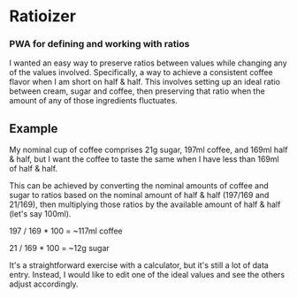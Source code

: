 # Ratioizer

### PWA for defining and working with ratios

I wanted an easy way to preserve ratios between values while changing any of the values involved. Specifically, a way to achieve a consistent coffee flavor when I am short on half & half. This involves setting up an ideal ratio between cream, sugar and coffee, then preserving that ratio when the amount of any of those ingredients fluctuates.

## Example

My nominal cup of coffee comprises 21g sugar, 197ml coffee, and 169ml half & half, but I want the coffee to taste the same when I have less than 169ml of half & half.

This can be achieved by converting the nominal amounts of coffee and sugar to ratios based on the nominal amount of half & half (197/169 and 21/169), then multiplying those ratios by the available amount of half & half (let's say 100ml).

197 / 169 \* 100 = ~117ml coffee

21 / 169 \* 100 = ~12g sugar

It's a straightforward exercise with a calculator, but it's still a lot of data entry. Instead, I would like to edit one of the ideal values and see the others adjust accordingly.
